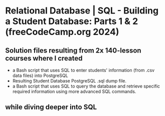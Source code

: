 # Relational Database | SQL - Building a Student Database: Parts 1 & 2 (freeCodeCamp.org 2024)
## Solution files resulting from 2x 140-lesson courses where I created
- a Bash script that uses SQL to enter students' information (from .csv data files) into PostgreSQL
- Resulting Student Database PostgreSQL .sql dump file.
- a Bash script that uses SQL to query the database and retrieve specific required information using more advanced SQL commands.
## while diving deeper into SQL
